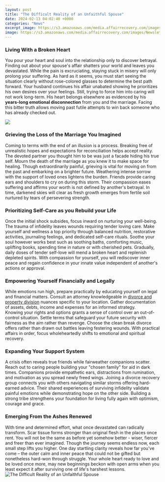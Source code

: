 ```yaml
---
layout: post
title: "The Difficult Reality of an Unfaithful Spouse"
date: 2024-02-13 04:02:40 +0000
categories: "News"
excerpt_image: https://s3.amazonaws.com/media.affairrecovery.com/images/Newsletters_blogs/20-Most-Common-Mistakes-of-the-Unfaithful-Spouse.jpg
image: https://s3.amazonaws.com/media.affairrecovery.com/images/Newsletters_blogs/20-Most-Common-Mistakes-of-the-Unfaithful-Spouse.jpg
---
```


### Living With a Broken Heart
You pour your heart and soul into the relationship only to discover betrayal. Finding out about your spouse's affair shatters your world and leaves you devastated. While the pain is excruciating, staying stuck in misery will only prolong your suffering. As hard as it seems, you must start seeing the situation clearly without rose-colored glasses to determine the best path forward.
Your husband continues his affair unabated showing he prioritizes his own desires over your feelings. Still, trying to force him into caring will not work long-term. His heart belongs elsewhere as evidenced by his **years-long emotional disconnection** from you and the marriage. Facing this bitter truth allows moving past futile attempts to win back someone who has already checked out. 

![](https://img.aws.livestrongcdn.com/ls-1200x630/ds-photo/getty/article/69/43/514651287.jpg)
### Grieving the Loss of the Marriage You Imagined  
Coming to terms with the end of an illusion is a process. Breaking free of unrealistic hopes and expectations for reconciliation helps accept reality. The devoted partner you thought him to be was just a facade hiding his true self. Mourn the death of the marriage as you knew it to make space for healing. Though extraordinarily painful, grieving is vital for moving on from the past and embarking on a brighter future.
Weathering intense sorrow with the support of loved ones lightens the burden. Friends provide caring ears and shoulders to cry on during this storm. Their compassion eases suffering and affirms your worth is not defined by another's betrayal. In time, darkened skies will clear as fresh growth emerges from fertile soil nurtured by tears of persevering strength.
### Prioritizing Self-Care as you Rebuild your Life
Once the initial shock subsides, focus inward on nurturing your well-being. The trauma of infidelity leaves wounds requiring tender loving care. Make yourself and wellness a top priority through balanced nutrition, restorative activities, journaling feelings, and dedicated self-care rituals. 
Soothe your soul however works best such as soothing baths, comforting music, uplifting books, spending time in nature or with cherished pets. Gradually, daily doses of tender self-love will mend a broken heart and replenish depleted spirits. With compassion for yourself, you will rediscover inner peace and regain confidence in your innate value independent of another's actions or approval.
### Empowering Yourself Financially and Legally   
While emotions run high, prepare practically by educating yourself on legal and financial matters. Consult an attorney knowledgeable in [divorce and property division](https://store.fi.io.vn/chihuahua-with-santa-hat-cute-christmas-hat-chihuahua5563-t-shirt) nuances specific to your location. Gather documentation of assets, debts, income and expenses for an informed strategy.  
Knowing your rights and options grants a sense of control over an out-of-control situation. Settle terms that safeguard your future security with fairness as the aim rather than revenge. Choose the clean break divorce offers rather than drawn out battles leaving festering wounds. With practical affairs in order, focus wholeheartedly shifts to emotional and spiritual recovery.
### Expanding Your Support System
A crisis often reveals true friends while fairweather companions scatter. Reach out to caring people building your "chosen family" for aid in dark times. Companions provide empathetic ears, distractions from rumination, and motivation as you spread newly freed wings. 
Joining a divorce recovery group connects you with others navigating similar storms offering hard-earned advice. Their shared experiences of surviving infidelity validate painful emotions while demonstrating hope on the other side. Building a strong tribe strengthens your foundation for living fully again with optimism, courage and grace.
### Emerging From the Ashes Renewed
With time and determined effort, what once devastated can radically transform. Scar tissue forms stronger than original flesh in the places once rent. You will not be the same as before yet somehow better - wiser, fiercer and freer than ever imagined. 
Though the journey seems endless now, each small step lifts you higher. One day startling clarity reveals how far you've come – the outer calm and inner peace that could not be gifted but nonetheless hard-won through struggle. Your whole heart ready to love and be loved once more, may new beginnings beckon with open arms when you least expect it after surviving one of life's harshest lessons.
![The Difficult Reality of an Unfaithful Spouse](https://s3.amazonaws.com/media.affairrecovery.com/images/Newsletters_blogs/20-Most-Common-Mistakes-of-the-Unfaithful-Spouse.jpg)